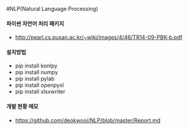 #NLP(Natural Language Processing)

#### 파이썬 자연어 처리 패키지
  - http://pearl.cs.pusan.ac.kr/~wiki/images/4/46/TR14-09-PBK-b.pdf

#### 설치방법
  - pip install konlpy
  - pip install numpy
  - pip install pylab
  - pip install openpyxl
  - pip install xlsxwriter

#### 개발 현황 메모
  - https://github.com/deokwooj/NLP/blob/master/Report.md

